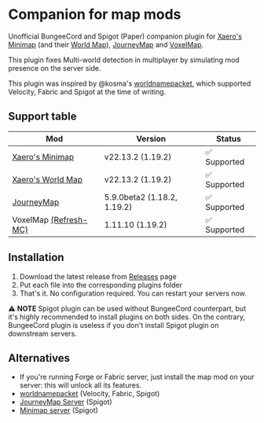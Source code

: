 # Companion for map mods
Unofficial BungeeCord and Spigot (Paper) companion plugin for
[Xaero's Minimap](https://www.curseforge.com/minecraft/mc-mods/xaeros-minimap)
(and their [World Map](https://www.curseforge.com/minecraft/mc-mods/xaeros-world-map)),
[JourneyMap](https://www.curseforge.com/minecraft/mc-mods/journeymap) and
[VoxelMap](https://discord.gg/Me4GWVGWhe).

This plugin fixes Multi-world detection in multiplayer by simulating mod presence on
the server side.

This plugin was inspired by @kosma's [worldnamepacket](https://github.com/kosma/worldnamepacket),
which supported Velocity, Fabric and Spigot at the time of writing.

## Support table
| Mod                                                                                | Version                     | Status      |
|------------------------------------------------------------------------------------|-----------------------------|-------------|
| [Xaero's Minimap](https://www.curseforge.com/minecraft/mc-mods/xaeros-minimap)     | v22.13.2 (1.19.2)           | ✅ Supported |
| [Xaero's World Map](https://www.curseforge.com/minecraft/mc-mods/xaeros-world-map) | v22.13.2 (1.19.2)           | ✅ Supported |
| [JourneyMap](https://www.curseforge.com/minecraft/mc-mods/journeymap)              | 5.9.0beta2 (1.18.2, 1.19.2) | ✅ Supported |
| VoxelMap [(Refresh-MC)](https://discord.gg/Me4GWVGWhe)                             | 1.11.10 (1.19.2)            | ✅ Supported |

## Installation
1. Download the latest release from [Releases](https://github.com/turikhay/MapModCompanion/releases) page
2. Put each file into the corresponding plugins folder
3. That's it. No configuration required. You can restart your servers now.

⚠️ **NOTE** Spigot plugin can be used without BungeeCord counterpart, but it's highly recommended to install
plugins on both sides. On the contrary, BungeeCord plugin is useless if you don't install Spigot plugin on
downstream servers.

## Alternatives
- If you're running Forge or Fabric server, just install the map mod on your server: this will unlock all its
  features.
- [worldnamepacket](https://github.com/kosma/worldnamepacket) (Velocity, Fabric, Spigot)
- [JourneyMap Server](https://www.curseforge.com/minecraft/mc-mods/journeymap-server) (Spigot)
- [Minimap server](https://github.com/Ewpratten/MinimapServer) (Spigot)